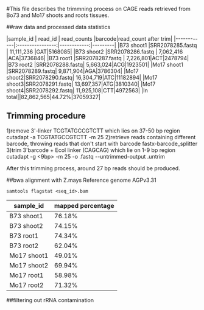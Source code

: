 #This file describes the trimmning process on CAGE reads retrieved from Bo73 and Mo17 shoots and roots tissues.

##raw data and processed data statistics

|sample_id   | read_id 			 | read_counts |barcode|read_count after trim|
|------------|:----------------:|------------:|---------|
|B73 shoot1 |SRR2078285.fastq  |	11,111,236 |GAT|5168085|
|B73 shoot2 |SRR2078286.fastq  |	7,062,416 |ACA|3736846|
|B73 root1	 |SRR2078287.fastq |	7,226,801|ACT|2478794|
|B73 root2	 |SRR2078288.fastq|	5,663,024|ACG|1923501|
|Mo17 shoot1  |SRR2078289.fastq|	9,871,904|AGA|3786304|
|Mo17 shoot2|SRR2078290.fastq|	16,304,719|ATC|11182894|
|Mo17 shoot3|SRR2078291.fastq|	13,697,357|ATG|3810340|
|Mo17 shoot4|SRR2078292.fastq|	11,925,108|CTT|4972563|
|In total||82,862,565|44.72%|37059327|

## Trimming procedure
1)remove 3'-linker TCGTATGCCGTCTT which lies on 37-50 bp region
cutadapt -a TCGTATGCCGTCTT -m 25
2)retrieve reads containing different barcode, throwing reads that don't start with barcode
fastx-barcode_splitter
3)trim 3'barcode + Ecol linker (CAGCAG) which lie on 1-9 bp region
cutadapt -g <9bp>  -m 25 -o .fastq --untrimmed-output .untrim

After this trimming process, around 27 bp reads should be produced. 

##bwa alignment with Z.mays Reference genome  AGPv3.31
```
samtools flagstat <seq_id>.bam
```
|sample_id|mapped percentage|
|-----------|----------|
|B73 shoot1 |76.18%	    |
|B73 shoot2 |74.15%    |
|B73 root1  |74.34%    |
|B73 root2  |62.04%    |
|Mo17 shoot1|49.01%    |
|Mo17 shoot2|69.94%    | 
|Mo17 root1 |58.98%    |
|Mo17 root2 |71.32%    |

##filtering out rRNA contamination




